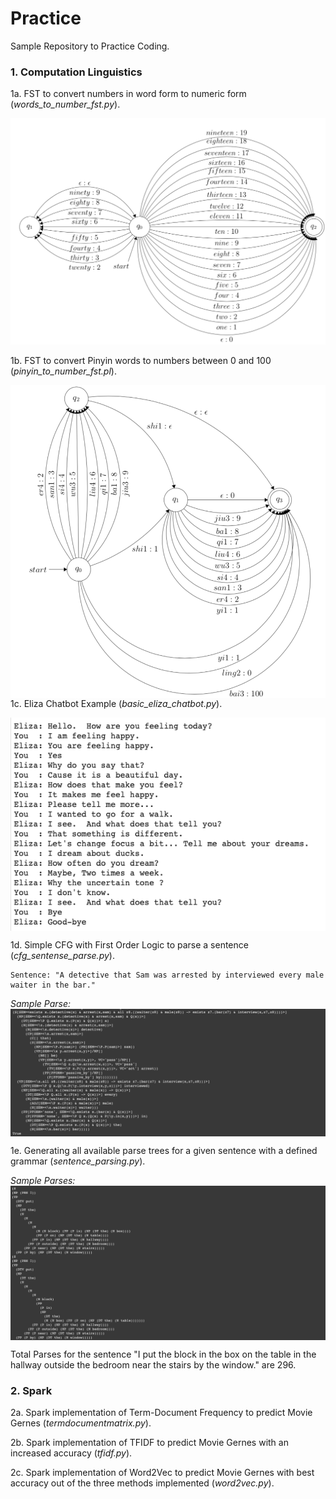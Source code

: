 # Practice
Sample Repository to Practice Coding.


### 1. Computation Linguistics
1a. FST to convert numbers in word form to numeric form (_words_to_number_fst.py_). 
    
    
![Alt text](https://github.com/bharatsesham/Practice/blob/master/media/FST_Words_to_Numbers.png?raw=true "Title")

1b. FST to convert Pinyin words to numbers between 0 and 100 (_pinyin_to_number_fst.pl_).

<img src="https://github.com/bharatsesham/Practice/blob/master/media/FST_Pinyin_to_Numbers.png" align="right">

1c. Eliza Chatbot Example (_basic_eliza_chatbot.py_).

<img src="https://github.com/bharatsesham/Practice/blob/master/media/Eliza_chatbot_example.png" align="middle">

1d. Simple CFG with First Order Logic to parse a sentence (_cfg_sentense_parse.py_). 

    Sentence: "A detective that Sam was arrested by interviewed every male waiter in the bar."
    
_Sample Parse:_
<img src="https://github.com/bharatsesham/Practice/blob/master/media/cfg.png" align="middle">

1e. Generating all available parse trees for a given sentence with a defined grammar (_sentence_parsing.py_). 

_Sample Parses:_
<img src="https://github.com/bharatsesham/Practice/blob/master/media/sentence_parsing.png" align="middle">

Total Parses for the sentence "I put the block in the box on the table in the hallway outside the bedroom near the stairs by the window." are 296. 

### 2. Spark

2a. Spark implementation of Term-Document Frequency to predict Movie Gernes (_termdocumentmatrix.py_). 

2b. Spark implementation of TFIDF to predict Movie Gernes with an increased accuracy (_tfidf.py_). 

2c. Spark implementation of Word2Vec to predict Movie Gernes with best accuracy out of the three methods implemented (_word2vec.py_). 
